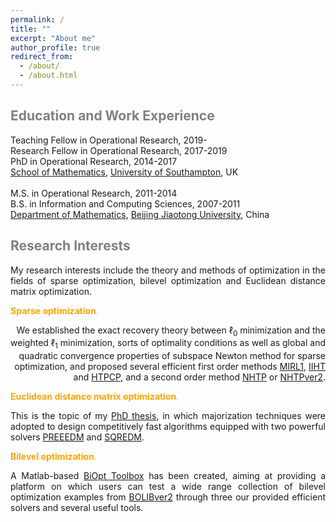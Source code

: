 ```yaml
---
permalink: /
title: ""
excerpt: "About me"
author_profile: true
redirect_from: 
  - /about/
  - /about.html
---
```


<span style="color:grey">Education and Work Experience</span>
---

Teaching Fellow in Operational Research, 2019- <br>
Research Fellow in Operational Research, 2017-2019 <br>
PhD in  Operational Research, 2014-2017 <br>
[School of Mathematics](https://www.southampton.ac.uk/maths), [University of Southampton](https://www.southampton.ac.uk/), UK  <br>
<br>
M.S. in Operational Research, 2011-2014 <br>
B.S. in Information and Computing Sciences, 2007-2011 <br>
[Department of Mathematics](http://en.sci.njtu.edu.cn/Department/DepartmentofMathematics/index.htm), [Beijing Jiaotong University](http://en.njtu.edu.cn/), China 

<span style="color:grey">Research Interests</span>
---

<p style="text-align:justify;"> 
My research interests include the theory and methods of optimization in the fields of sparse optimization, bilevel
optimization and Euclidean distance matrix optimization. </p> 

<span style="color:orange">**Sparse  optimization**.</span> <p style="text-align:right;">   We established the exact recovery theory between $\ell_0$ minimization and the weighted $\ell_1$ minimization, sorts of optimality conditions as well as global and quadratic convergence properties of subspace Newton method for sparse optimization, and proposed several efficient first order methods [MIRL1](https://github.com/ShenglongZhou/MIRL1), [IIHT](https://github.com/ShenglongZhou/IIHT) and [HTPCP](https://github.com/ShenglongZhou/HTPCP), and a second order method [NHTP](https://github.com/ShenglongZhou/NHTP) or [NHTPver2](https://github.com/ShenglongZhou/NHTPver2).    </p> 

<span style="color:orange">**Euclidean distance matrix optimization**.</span>  <div align="justify"> This is the topic of my [PhD thesis](https://eprints.soton.ac.uk/429739/), in which majorization techniques were adopted to design competitively fast algorithms equipped with two powerful solvers [PREEEDM](https://github.com/ShenglongZhou/PREEEDM) and [SQREDM](https://github.com/ShenglongZhou/SQREDM).</div> 

<span style="color:orange">**Bilevel optimization**.</span>  <div align="justify">  A Matlab-based [BiOpt Toolbox](https://biopt.github.io/) has been created, aiming at providing a platform on which users can test a wide range collection of bilevel optimization examples from [BOLIBver2](https://biopt.github.io/bolib/) through three our provided efficient solvers and several useful tools. </div> 



